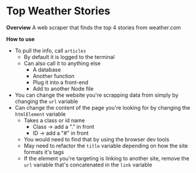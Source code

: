 # Top Weather Stories

**Overview**
A web scraper that finds the top 4 stories from weather.com

**How to use**
- To pull the info, call `articles`
    - By default it is logged to the terminal
    - Can also call it to anything else
        - A database
        - Another function
        - Plug it into a front-end
        - Add to another Node file
- You can change the website you're scrapping data from simply by changing the `url` variable
- Can change the content of the page you're looking for by changing the `htmlElement` variable
    - Takes a class or id name
        - Class -> add a "." in front
        - ID -> add a "#" in front
    - You would need to find that by using the browser dev tools
    - May need to refactor the `title` variable depending on how the site formats it's tags
    - If the element you're targeting is linking to another site, remove the `url` variable that's concatenated in the `link` variable